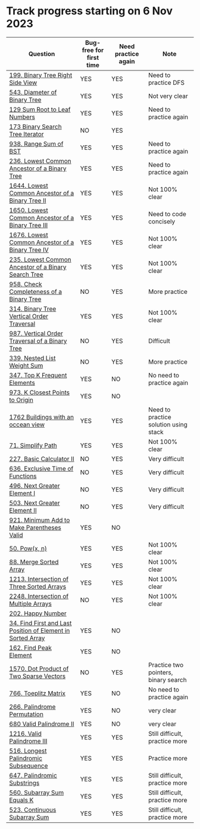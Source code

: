 # Track progress starting on 6 Nov 2023
| Question                                                                                      | Bug-free for first time | Need practice again | Note                         
| ---------------------------------------------------------------------                         | ----------------------- |---------------------|------------------------------ 
| [199. Binary Tree Right Side View](https://leetcode.com/problems/binary-tree-right-side-view) | YES                     | YES                   | Need to practice DFS    
| [543. Diameter of Binary Tree](https://leetcode.com/problems/maximum-depth-of-binary-tree) | YES                     | YES                   | Not very clear 
| [129 Sum Root to Leaf Numbers](https://leetcode.com/problems/sum-root-to-leaf-numbers)            | YES                 | YES                   | Need to practice again   
| [173 Binary Search Tree Iterator](https://leetcode.com/problems/binary-search-tree-iterator)      | NO                  | YES                   |  
| [938. Range Sum of BST](https://leetcode.com/problems/range-sum-of-bst)                          | YES                 | YES                   | Need to practice again 
| [236. Lowest Common Ancestor of a Binary Tree](https://leetcode.com/problems/lowest-common-ancestor-of-a-binary-tree) | YES                 | YES                   | Need to practice again  
| [1644. Lowest Common Ancestor of a Binary Tree II](https://leetcode.com/problems/lowest-common-ancestor-of-a-binary-tree-ii) | YES                 | YES                   | Not 100% clear
| [1650. Lowest Common Ancestor of a Binary Tree III](https://leetcode.com/problems/lowest-common-ancestor-of-a-binary-tree-iii) | YES                 |YES                   | Need to code concisely
| [1676. Lowest Common Ancestor of a Binary Tree IV](https://leetcode.com/problems/lowest-common-ancestor-of-a-binary-tree-iv) | YES                 |YES                   | Not 100% clear
| [235. Lowest Common Ancestor of a Binary Search Tree](https://leetcode.com/problems/lowest-common-ancestor-of-a-binary-search-tree) | YES                 |YES                   | Not 100% clear
| [958. Check Completeness of a Binary Tree](https://leetcode.com/problems/check-completeness-of-a-binary-tree/) | NO                 |YES                   | More practice
| [314. Binary Tree Vertical Order Traversal](https://leetcode.com/problems/binary-tree-vertical-order-traversal) | YES                 |YES                   | Not 100% clear
| [987. Vertical Order Traversal of a Binary Tree](https://leetcode.com/problems/vertical-order-traversal-of-a-binary-tree) | NO                 |YES                 |Difficult
| [339. Nested List Weight Sum](https://leetcode.com/problems/nested-list-weight-sum)                             | NO                 |YES                   | More practice
| [347. Top K Frequent Elements](https://leetcode.com/problems/top-k-frequent-elements/)            | YES                     | NO                    | No need to practice again 
| [973. K Closest Points to Origin](https://leetcode.com/problems/k-closest-points-to-origin)       | YES                 | NO                   |                          |
| [1762 Buildings with an occean view](https://leetcode.com/problems/buildings-with-an-ocean-view)  | YES                 | YES                   | Need to practice solution using stack   |   
|[71. Simplify Path](https://leetcode.com/problems/simplify-path)                                   | YES                 |YES                   | Not 100% clear
|[227. Basic Calculator II](https://leetcode.com/problems/basic-calculator-ii)                      | NO                 |YES                   | Very difficult
[636. Exclusive Time of Functions](https://leetcode.com/problems/exclusive-time-of-functions)       | NO                 |YES                   | Very difficult
|[496. Next Greater Element I](https://leetcode.com/problems/next-greater-element-i)                | NO                 |YES                   | Very difficult
| [503. Next Greater Element II](https://leetcode.com/problems/next-greater-element-ii)             | NO                 |YES                   | Very difficult
|[921. Minimum Add to Make Parentheses Valid](https://leetcode.com/problems/minimum-add-to-make-parentheses-valid)  | YES                 | NO                   | 
| [50. Pow(x, n)](https://leetcode.com/problems/powx-n/)                                            | YES                 | YES                   | Not 100% clear           
| [88. Merge Sorted Array](https://leetcode.com/problems/merge-sorted-array)                        | YES                 | YES                    | Not 100% clear               | [349. Intersection of Two Arrays](https://leetcode.com/problems/intersection-of-two-arrays)       | YES                  | YES                  | Not 100% clear   
| [1213. Intersection of Three Sorted Arrays](https://leetcode.com/problems/intersection-of-three-sorted-arrays)       | YES                  | YES                  | Not 100% clear     
| [2248. Intersection of Multiple Arrays](https://leetcode.com/problems/intersection-of-multiple-arrays)     | NO                  | YES                  | Not 100% clear
| [202. Happy Number](https://leetcode.com/problems/happy-number)                                
| [34. Find First and Last Position of Element in Sorted Array](https://leetcode.com/problems/find-first-and-last-position-of-element-in-sorted-array/)                  | YES                 | NO                    |                          |
[162. Find Peak Element](https://leetcode.com/problems/find-peak-element/)                          | YES                  | NO                  |
| [1570. Dot Product of Two Sparse Vectors](https://leetcode.com/problems/dot-product-of-two-sparse-vectors)       | NO                  | YES                  | Practice two pointers, binary search 
| [766. Toeplitz Matrix](https://leetcode.com/problems/toeplitz-matrix)                         | YES                     | NO                    | No need to practice again   
| [266. Palindrome Permutation](https://leetcode.com/problems/palindrome-permutation)           | YES                 | NO                    | very clear 
|[680 Valid Palindrome II](https://leetcode.com/problems/valid-palindrome-ii)                   | YES                 | NO                    | very clear 
|[1216. Valid Palindrome III](https://leetcode.com/problems/valid-palindrome-iii)               | YES                 | YES                    | Still difficult, practice more
| [516. Longest Palindromic Subsequence](https://leetcode.com/problems/longest-palindromic-subsequence)| YES                 | YES                    | Practice more
| [647. Palindromic Substrings](https://leetcode.com/problems/palindromic-substrings)     | YES                 | YES                    | Still difficult, practice more
|[560. Subarray Sum Equals K](https://leetcode.com/problems/subarray-sum-equals-k)        | YES                 | YES                    | Still difficult, practice more
|[523. Continuous Subarray Sum](https://leetcode.com/problems/continuous-subarray-sum)    | YES                 | YES                    | Still difficult, practice more
